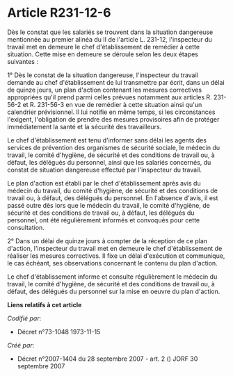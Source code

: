 # Article R231-12-6

Dès le constat que les salariés se trouvent dans la situation dangereuse mentionnée au premier alinéa du II de l'article L.
231-12, l'inspecteur du travail met en demeure le chef d'établissement de remédier à cette situation. Cette mise en demeure
se déroule selon les deux étapes suivantes :

1° Dès le constat de la situation dangereuse, l'inspecteur du travail demande au chef d'établissement de lui transmettre par
écrit, dans un délai de quinze jours, un plan d'action contenant les mesures correctives appropriées qu'il prend parmi celles
prévues notamment aux articles R. 231-56-2 et R. 231-56-3 en vue de remédier à cette situation ainsi qu'un calendrier
prévisionnel. Il lui notifie en même temps, si les circonstances l'exigent, l'obligation de prendre des mesures provisoires
afin de protéger immédiatement la santé et la sécurité des travailleurs.

Le chef d'établissement est tenu d'informer sans délai les agents des services de prévention des organismes de sécurité
sociale, le médecin du travail, le comité d'hygiène, de sécurité et des conditions de travail ou, à défaut, les délégués du
personnel, ainsi que les salariés concernés, du constat de situation dangereuse effectué par l'inspecteur du travail.

Le plan d'action est établi par le chef d'établissement après avis du médecin du travail, du comité d'hygiène, de sécurité et
des conditions de travail ou, à défaut, des délégués du personnel. En l'absence d'avis, il est passé outre dès lors que le
médecin du travail, le comité d'hygiène, de sécurité et des conditions de travail ou, à défaut, les délégués du personnel,
ont été régulièrement informés et convoqués pour cette consultation.

2° Dans un délai de quinze jours à compter de la réception de ce plan d'action, l'inspecteur du travail met en demeure le
chef d'établissement de réaliser les mesures correctives. Il fixe un délai d'exécution et communique, le cas échéant, ses
observations concernant le contenu du plan d'action.

Le chef d'établissement informe et consulte régulièrement le médecin du travail, le comité d'hygiène, de sécurité et des
conditions de travail ou, à défaut, des délégués du personnel sur la mise en oeuvre du plan d'action.

**Liens relatifs à cet article**

_Codifié par_:

  - Décret n°73-1048 1973-11-15

_Créé par_:

  - Décret n°2007-1404 du 28 septembre 2007 - art. 2 () JORF 30 septembre 2007
